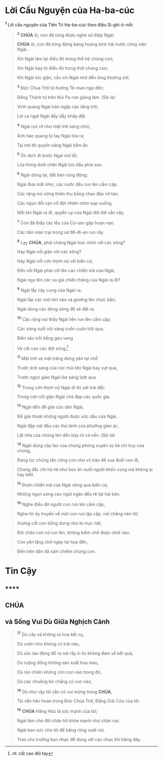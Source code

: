 # Lời Cầu Nguyện của Ha-ba-cúc
<sup><b>1</b></sup> Lời cầu nguyện của Tiên Tri Ha-ba-cúc theo điệu Si-ghi-ô-nốt:


> <sup><b>2</b></sup> **CHÚA** ôi, con đã từng được nghe sứ điệp Ngài;
>


> **CHÚA** ôi, con đã từng đứng bàng hoàng kinh hãi trước công việc Ngài.
>


> Xin Ngài làm lại điều đó trong thế hệ chúng con;
>


> Xin Ngài bày tỏ điều đó trong thời chúng con;
>


> Khi Ngài tức giận, cầu xin Ngài nhớ đến lòng thương xót.
>


> <sup><b>3</b></sup> Đức Chúa Trời từ hướng Tê-man ngự đến;
>


> Đấng Thánh từ trên Núi Pa-ran giáng lâm. (Sê-la)
>


> Vinh quang Ngài tràn ngập các tầng trời;
>


> Lời ca ngợi Ngài đầy dẫy khắp đất.
>


> <sup><b>4</b></sup> Ngài rực rỡ như mặt trời sáng chói;
>


> Ánh hào quang từ tay Ngài tỏa ra;
>


> Tại nơi đó quyền năng Ngài tiềm ẩn.
>


> <sup><b>5</b></sup> Ôn dịch đi trước Ngài mở lối;
>


> Lửa hừng dưới chân Ngài lưu dấu phía sau.
>


> <sup><b>6</b></sup> Ngài dừng lại, đất bèn rúng động;
>


> Ngài đưa mắt nhìn, các nước đều run lên cầm cập.
>


> Các rặng núi vững thiên thu bỗng chao đảo vỡ tan;
>


> Các ngọn đồi vạn cổ đột nhiên chìm sụp xuống.
>


> Mỗi khi Ngài ra đi, quyền uy của Ngài đời đời vẫn vậy.
>


> <sup><b>7</b></sup> Con đã thấy các lều của Cư-san gặp hoạn nạn;
>


> Các tấm màn trại trong xứ Mi-đi-an run rẩy.
>


> <sup><b>8</b></sup> Lạy **CHÚA**, phải chăng Ngài bực mình với các sông?
>


> Hay Ngài nổi giận với các sông?
>


> Hay Ngài nổi cơn thịnh nộ với biển cả,
>


> Đến nỗi Ngài phải cỡi lên các chiến mã của Ngài;
>


> Ngài ngự lên các xa giá chiến thắng của Ngài ra đi?
>


> <sup><b>9</b></sup> Ngài lấy cây cung của Ngài ra;
>


> Ngài lắp các mũi tên vào và giương lên chực bắn;
>


> Ngài dùng các dòng sông để xẻ đất ra.
>


> <sup><b>10</b></sup> Các rặng núi thấy Ngài liền run lên cầm cập;
>


> Các sông suối vội vàng cuồn cuộn trôi qua;
>


> Biển sâu trỗi tiếng gào vang
>


> Và cất cao các đợt sóng;[^1-514270a1-be21-4a90-99da-902b2a589238]
>


> <sup><b>11</b></sup> Mặt trời và mặt trăng đứng yên tại chỗ
>


> Trước ánh sáng của các mũi tên Ngài bay vụt qua,
>


> Trước ngọn giáo Ngài lòe sáng lướt qua.
>


> <sup><b>12</b></sup> Trong cơn thịnh nộ Ngài đi thị sát trái đất;
>


> Trong cơn nổi giận Ngài chà đạp các quốc gia.
>


> <sup><b>13</b></sup> Ngài đến để giải cứu dân Ngài,
>


> Để giải thoát những người được xức dầu của Ngài.
>


> Ngài đập nát đầu các thủ lãnh của phường gian ác,
>


> Lật nhà của chúng lên đến bày rõ cả nền. (Sê-la)
>


> <sup><b>14</b></sup> Ngài dùng cây lao của chúng phóng xuyên sọ kẻ chỉ huy của chúng,
>


> Đang lúc chúng tấn công con như vũ bão để xua đuổi con đi,
>


> Chúng đắc chí hả hê như bọn ăn nuốt người khốn cùng mà không ai hay biết.
>


> <sup><b>15</b></sup> Đoàn chiến mã của Ngài xông qua biển cả;
>


> Những ngọn sóng cao ngút ngàn đều rẽ tạt hai bên.
>


> <sup><b>16</b></sup> Nghe điều đó người con run lên cầm cập,
>


> Nghe tin ấy truyền về môi con run lập cập, nói chẳng nên lời;
>


> Xương cốt con bỗng dưng như bị mục nát;
>


> Đôi chân con cứ run lên, không kiềm chế được chút nào.
>


> Con yên lặng chờ ngày tai họa đến,
>


> Đến trên dân đã xâm chiếm chúng con.
>


# Tin Cậy

## ****

## CHÚA

## và Sống Vui Dù Giữa Nghịch Cảnh

> <sup><b>17</b></sup> Dù cây vả không ra hoa kết nụ,
>


> Dù vườn nho không có trái nào,
>


> Dù sức lao động đổ ra nơi rẫy ô-liu không đem về kết quả,
>


> Dù ruộng đồng không sản xuất hoa màu,
>


> Dù ràn chiên không còn con nào trong đó,
>


> Dù các chuồng bò chẳng có con nào,
>


> <sup><b>18</b></sup> Dù như vậy tôi vẫn cứ vui mừng trong **CHÚA**,
>


> Tôi vẫn hân hoan trong Đức Chúa Trời, Đấng Giải Cứu của tôi.
>


> <sup><b>19</b></sup> **CHÚA** Hằng Hữu là sức mạnh của tôi;
>


> Ngài làm cho đôi chân tôi khỏe mạnh như chân nai;
>


> Ngài ban sức cho tôi để băng rừng vượt núi.
>


> Trao cho trưởng ban nhạc để dùng với các nhạc khí bằng dây.
>

[^1-514270a1-be21-4a90-99da-902b2a589238]: nt: cất cao đôi tay